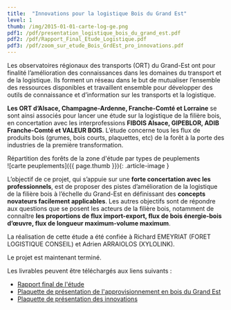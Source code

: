 ```yaml
---
title:  "Innovations pour la logistique Bois du Grand Est"
level: 1
thumb: /img/2015-01-01-carte-log-ge.png
pdf1: /pdf/presentation_logistique_bois_du_grand_est.pdf
pdf2: /pdf/Rapport_Final_Etude_Logistique.pdf
pdf3: /pdf/zoom_sur_etude_Bois_GrdEst_pro_innovations.pdf
---
```


Les observatoires régionaux des transports (ORT) du Grand-Est ont pour finalité l’amélioration des 
connaissances dans les domaines du transport et de la logistique. Ils forment un réseau dans le but 
de mutualiser l’ensemble des ressources disponibles et travaillent ensemble pour développer des 
outils de connaissance et d’information sur les transports et la logistique.

**Les ORT d’Alsace, Champagne-Ardenne, Franche-Comté et Lorraine** se sont ainsi associés pour 
lancer une étude sur la logistique de la filière bois, en concertation avec les interprofessions **FIBOIS 
Alsace, GIPEBLOR, ADIB Franche-Comté et VALEUR BOIS**. L’étude concerne tous les flux de produits 
bois (grumes, bois courts, plaquettes, etc) de la forêt à la porte des industries de la première 
transformation.

<div class="article-legend">
    Répartition des forêts de la zone d'étude par types de peuplements
</div>
![carte peuplements]({{ page.thumb }}){: .article-image }

L’objectif de ce projet, qui s’appuie sur une **forte concertation avec les professionnels**, est de 
proposer des pistes d’amélioration de la logistique de la filière bois à l’échelle du Grand-Est en 
définissant des **concepts novateurs facilement applicables**. Les autres objectifs sont de répondre aux 
questions que se posent les acteurs de la filière bois, notamment de connaître **les proportions de 
flux import-export, flux de bois énergie-bois d’œuvre, flux de longueur maximum-volume 
maximum**.

La réalisation de cette étude a été confiée à Richard EMEYRIAT (FORET LOGISTIQUE CONSEIL) et 
Adrien ARRAIOLOS (XYLOLINK). 

Le projet est maintenant terminé.



Les livrables peuvent être téléchargés aux liens suivants :   

- [Rapport final de l'étude]({{page.pdf2}})
- [Plaquette de présentation de l'approvisionnement en bois du Grand Est]({{page.pdf1}})
- [Plaquette de présentation des innovations]({{page.pdf3}})
